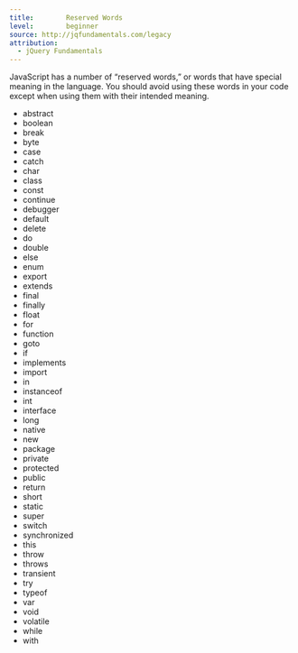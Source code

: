 ```yaml
---
title:        Reserved Words
level:        beginner
source: http://jqfundamentals.com/legacy
attribution: 
  - jQuery Fundamentals
---
```

JavaScript has a number of “reserved words,” or words that have special meaning in the language. You should avoid using these words in your code except when using them with their intended meaning.

- abstract
- boolean
- break
- byte
- case
- catch
- char
- class
- const
- continue
- debugger
- default
- delete
- do
- double
- else
- enum
- export
- extends
- final
- finally
- float
- for
- function
- goto
- if
- implements
- import
- in
- instanceof
- int
- interface
- long
- native
- new
- package
- private
- protected
- public
- return
- short
- static
- super
- switch
- synchronized
- this
- throw
- throws
- transient
- try
- typeof
- var
- void
- volatile
- while
- with
